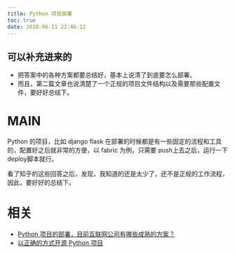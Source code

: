 ```yaml
---
title: Python 项目部署
toc: true
date: 2018-06-11 22:46:12
---
```


## 可以补充进来的

- 把答案中的各种方案都要总结好，基本上说清了到底要怎么部署。
- 而且，第二篇文章也说清楚了一个正规的项目文件结构以及需要那些配置文件，要好好总结下。

# MAIN

Python 的项目，比如 django flask 在部署的时候都是有一些固定的流程和工具的，配置好之后就非常的方便，以 fabric 为例，只需要 push上去之后，运行一下 deploy脚本就行。


看了知乎的这些回答之后，发现，我知道的还是太少了，还不是正规的工作流程，因此，要好好的总结下。





# 相关

- [Python 项目的部署，目前互联网公司有哪些成熟的方案？](https://www.zhihu.com/question/38081354)
- [以正确的方式开源 Python 项目](https://www.oschina.net/translate/open-sourcing-a-Python-project-the-right-way)
